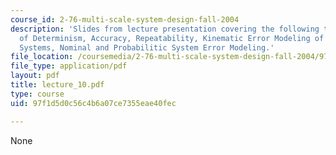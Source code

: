 ```yaml
---
course_id: 2-76-multi-scale-system-design-fall-2004
description: 'Slides from lecture presentation covering the following topics: Principles
  of Determinism, Accuracy, Repeatability, Kinematic Error Modeling of Rigid-flexible
  Systems, Nominal and Probabilitic System Error Modeling.'
file_location: /coursemedia/2-76-multi-scale-system-design-fall-2004/97f1d5d0c56c4b6a07ce7355eae40fec_lecture_10.pdf
file_type: application/pdf
layout: pdf
title: lecture_10.pdf
type: course
uid: 97f1d5d0c56c4b6a07ce7355eae40fec

---
```

None